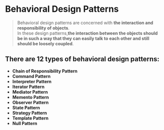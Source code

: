 # Behavioral Design Patterns

>Behavioral design patterns are concerned with **the interaction and responsibility of objects**.  
In these design patterns,**the interaction between the objects should be in such a way that they can easily talk to each other and still should be loosely coupled**.
  

## There are 12 types of behavioral design patterns:
* **Chain of Responsibility Pattern**
* **Command Pattern**
* **Interpreter Pattern**
* **Iterator Pattern**
* **Mediator Pattern**
* **Memento Pattern**
* **Observer Pattern**
* **State Pattern**
* **Strategy Pattern**
* **Template Pattern**
* **Null Pattern**

